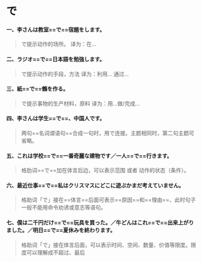 # で

#### 一、李さんは教室==で==宿題をします。

> で提示动作的场所。  译为：在...

#### 二、ラジオ==で==日本語を勉強します。

> で提示动作的手段，方法    译为：利用...  通过...

#### 三、紙==で==鶴を作る。

> で提示事物的生产材料，原料    译为：用...做/完成...

#### 四、李さんは学生==で==、中国人です。

> 两句==名词谓语句==合成一句时，用で连接。主题相同时，第二句主题可省略。

#### 五、これは学校==で==一番奇麗な建物です／一人==で==行きます。

> 格肋词==で==加在体言后边，可以表示范围   或者  动作的状态（条件）。

#### 六、最近仕事==で==私はクリスマスにどこに遊ぶかまだ考えていません。

> 格助词「で」接在==体言==后面可表示==原因==和==理由==、此时句子一般不能用命令劝诱或意志等语句。

#### 七、僕は二千円だけ==で==玩具を買った。／牛どんはこれ==で==出来上がりました。／明日==で==夏休みを終わります。

> 格助词「で」接在体言后面，可以表示时间、空间、数量、价值等限度。限度可以理解成不超过、最后

